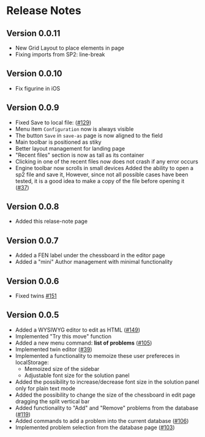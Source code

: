 # Release Notes

## Version 0.0.11

- New Grid Layout to place elements in page
- Fixing imports from SP2: line-break

## Version 0.0.10

- Fix figurine in iOS

## Version 0.0.9

- Fixed Save to local file: ([#129](https://github.com/dardino/scacchi-painter/issues/129))
- Menu item `Configuration` now is always visible
- The button `Save` in `save-as` page is now aligned to the field
- Main toolbar is positioned as stiky
- Better layout management for landing page
- "Recent files" section is now as tall as its container
- Clicking in one of the recent files now does not crash if any error occurs
- Engine toolbar now scrolls in small devices
Added the ability to open a sp2 file and save it, However, since not all possible cases have been tested, it is a good idea to make a copy of the file before opening it ([#37](https://github.com/dardino/scacchi-painter/issues/37))

## Version 0.0.8

- Added this relase-note page

## Version 0.0.7

- Added a FEN label under the chessboard in the editor page
- Added a "mini" Author management with minimal functionality

## Version 0.0.6

- Fixed twins [#151](https://github.com/dardino/scacchi-painter/issues/151)

## Version 0.0.5

- Added a WYSIWYG editor to edit as HTML ([#149](https://github.com/username/repo/issues/149))
- Implemented "Try this move" function
- Added a new menu command: **list of problems** ([#105](https://github.com/username/repo/issues/105))
- Implemented twin editor ([#39](https://github.com/username/repo/issues/39))
- Implemented a functionality to memoize these user prefereces in localStorage:
  - Memoized size of the sidebar
  - Adjustable font size for the solution panel
- Added the possibility to increase/decrease font size in the solution panel only for plain text mode
- Added the possibility to change the size of the chessboard in edit page dragging the split vertical bar
- Added functionality to "Add" and "Remove" problems from the database ([#119](https://github.com/username/repo/issues/119))
- Added commands to add a problem into the current database ([#106](https://github.com/username/repo/issues/106))
- Implemented problem selection from the database page ([#103](https://github.com/username/repo/issues/103))
